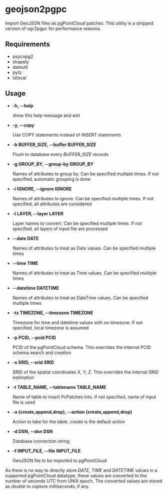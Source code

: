# geojson2pgpc

Import GeoJSON files as pgPointCloud patches. This utility is a stripped version of ogr2pgpc for performance reasons.

## Requirements

* psycopg2
* shapely
* dateutil
* pytz
* tzlocal

## Usage

* __-h, --help__

  show this help message and exit

* __-y, --copy__

  Use COPY statements instead of INSERT statements  

* __-b BUFFER_SIZE, --buffer BUFFER_SIZE__

  Flush to database every _BUFFER_SIZE_ records  

* __-g GROUP_BY, --group-by GROUP_BY__

  Names of attributes to group by. Can be specified multiple times. If not specified, automatic grouping is done  

* __-i IGNORE, --ignore IGNORE__

  Names of attributes to ignore. Can be specified multiple times. If not specified, all attributes are considered  

* __-l LAYER, --layer LAYER__

  Layer names to convert. Can be specified multiple times. If not specified, all layers of input file are processed  

* __--date DATE__

  Names of attributes to treat as Date values. Can be specified multiple times  

* __--time TIME__

  Names of attributes to treat as Time values. Can be specified multiple times  

* __--datetime DATETIME__

  Names of attributes to treat as DateTime values. Can be specified multiple times  

* __-tz TIMEZONE, --timezone TIMEZONE__

  Timezone for time and datetime values with no timezone. If not specified, local timezone is assumed  

* __-p PCID, --pcid PCID__

  PCID of the pgPointCloud schema. This overrides the internal PCID schema search and creation  

* __-s SRID, --srid SRID__

  SRID of the spatial coordinates X, Y, Z. This overrides the internal SRID estimation  

* __-t TABLE_NAME, --tablename TABLE_NAME__

  Name of table to insert PcPatches into. If not specified, name of input file is used  

* __-a {create,append,drop}, --action {create,append,drop}__

  Action to take for the table. _create_ is the default action  

* __-d DSN, --dsn DSN__

  Database connection string  

* __-f INPUT_FILE, --file INPUT_FILE__

  GeoJSON file to be imported to pgPointCloud  

As there is no way to directly store _DATE_, _TIME_ and _DATETIME_ values in a supported pgPointCloud datatype, these values are converted to the number of seconds UTC from UNIX epoch. The converted values are stored as _double_ to capture milliseconds, if any.
